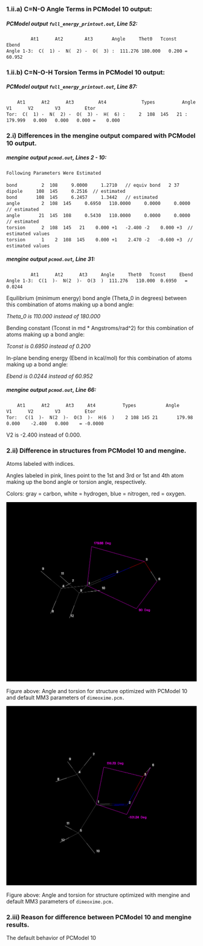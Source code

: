### 1.ii.a) C=N-O Angle Terms in PCModel 10 output:


##### PCModel output `full_energy_printout.out`, Line 52:
```
	     At1      At2        At3       Angle     Thet0   Tconst    Ebend
Angle 1-3:  C(  1) -  N(  2) -  O(  3) :  111.276 180.000   0.200 =   60.952
```

### 1.ii.b) C=N-O-H Torsion Terms in PCModel 10 output:
	
##### PCModel output `full_energy_printout.out`, Line 87:	
```
	At1      At2      At3         At4             Types          Angle     V1      V2        V3         Etor
Tor:  C(  1) -  N(  2) -  O(  3) -  H(  6) :     2  108  145   21 :  179.999   0.000   0.000   0.000 =    0.000
```

### 2.i) Differences in the mengine output compared with PCModel 10 output.


##### mengine output `pcmod.out`, Lines 2 - 10:

```
Following Parameters Were Estimated

bond         2  108     9.0000     1.2710   // equiv bond   2 37
dipole     108  145     0.2516  // estimated
bond       108  145     6.2457     1.3442   // estimated
angle        2  108  145     0.6950   110.0000     0.0000     0.0000   // estimated
angle       21  145  108     0.5430   110.0000     0.0000     0.0000   // estimated
torsion      2  108  145   21    0.000 +1   -2.400 -2    0.000 +3  // estimated values
torsion      1    2  108  145    0.000 +1    2.470 -2   -0.600 +3  // estimated values
```

##### mengine output `pcmod.out`, Line 31:

```
	     At1      At2      At3     Angle     Thet0   Tconst     Ebend
Angle 1-3:  C(1  )-  N(2  )-  O(3  )  111.276   110.000  0.6950   = 0.0244
```

Equilibrium (minimum energy) bond angle (Theta_0 in degrees) between this combination of atoms making up a bond angle:

*Theta_0 is 110.000 instead of 180.000*

Bending constant (Tconst in md * Angstroms/rad^2) for this combination of atoms making up a bond angle:

*Tconst is 0.6950 instead of 0.200*

In-plane bending energy (Ebend in kcal/mol) for this combination of atoms making up a bond angle:

*Ebend is 0.0244 instead of 60.952*


##### mengine output `pcmod.out`, Line 66:
```
	At1      At2      At3     At4          Types           Angle     V1      V2        V3         Etor
Tor:   C(1  )-  N(2  )-  O(3  )-  H(6  )    2 108 145 21       179.98    0.000    -2.400   0.000    = -0.0000
```

V2 is -2.400 instead of 0.000. 

### 2.ii) Difference in structures from PCModel 10 and mengine.

Atoms labeled with indices. 

Angles labeled in pink, lines point to the 1st and 3rd or 1st and 4th atom making up the bond angle or torsion angle, respectively. 

Colors: gray = carbon, white = hydrogen, blue = nitrogen, red = oxygen.

![image of pcmodel10](https://github.com/drmperez/HostDesigner_tutorials/blob/main/HW4/images/PCModel10_defaultMM3.png)

Figure above: Angle and torsion for structure optimized with PCModel 10 and default MM3 parameters of `dimeoxime.pcm.` 

![image of mengine](https://github.com/drmperez/HostDesigner_tutorials/blob/main/HW4/images/mengine_defaultMM3.png)

Figure above: Angle and torsion for structure optimized with mengine and default MM3 parameters of `dimeoxime.pcm.`

### 2.iii) Reason for difference between PCModel 10 and mengine results.

The default behavior of PCModel 10 
